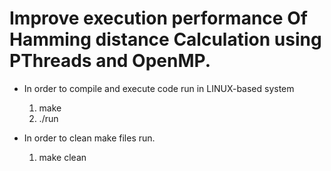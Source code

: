 # Improve execution performance Of Hamming distance Calculation using PThreads and OpenMP.


* In order to compile and execute code run in LINUX-based system

	1. make 
	2. ./run

* In order to clean make files run.

	1. make clean